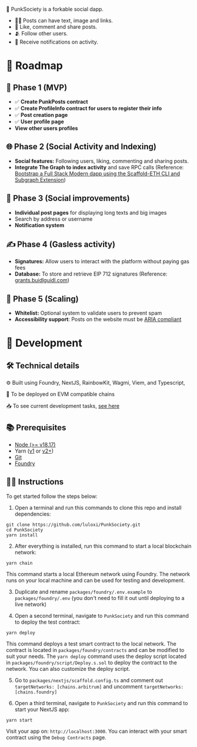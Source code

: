 🤘 PunkSociety is a forkable social dapp.

- 🤹‍♂️ Posts can have text, image and links.
- 💬 Like, comment and share posts.
- 🫂 Follow other users.
- 🔔 Receive notifications on activity.

# 🤘 Roadmap

## 🐣 Phase 1 (MVP)

- ✅ **Create PunkPosts contract**
- ✅ **Create ProfileInfo contract for users to register their info**
- ✅ **Post creation page**
- ✅ **User profile page**
- **View other users profiles**

## 🌐 Phase 2 (Social Activity and Indexing)

- **Social features:** Following users, liking, commenting and sharing posts.
- **Integrate The Graph to index activity** and save RPC calls (Reference: [Bootstrap a Full Stack Modern dapp using the Scaffold-ETH CLI and Subgraph Extension](https://siddhantk08.hashnode.dev/bootstrap-a-full-stack-modern-dapp-using-the-scaffold-eth-cli-and-subgraph-extension))

## 👥 Phase 3 (Social improvements)

- **Individual post pages** for displaying long texts and big images
- Search by address or username 
- **Notification system**

## ✍️ Phase 4 (Gasless activity)

- **Signatures:** Allow users to interact with the platform without paying gas fees
- **Database:** To store and retrieve EIP 712 signatures (Reference: [grants.buidlguidl.com](https://github.com/BuidlGuidl/grants.buidlguidl.com))

## 🚀 Phase 5 (Scaling)

- **Whitelist:** Optional system to validate users to prevent spam
- **Accessibility support**: Posts on the website must be [ARIA compliant](https://developer.mozilla.org/en-US/docs/Web/Accessibility/ARIA)

# 🤘 Development

## 🛠️ Technical details

⚙️ Built using Foundry, NextJS, RainbowKit, Wagmi, Viem, and Typescript,

🔗 To be deployed on EVM compatible chains

📥 To see current development tasks, [see here](https://lulox.notion.site/PunkSociety-3458ad216e8c40a9b4489fe026146552?pvs=74)

## 📚 Prerequisites

- [Node (>= v18.17)](https://nodejs.org/en/download/package-manager)
- Yarn ([v1](https://classic.yarnpkg.com/en/docs/install/#windows-stable) or [v2+](https://yarnpkg.com/getting-started/install))
- [Git](https://git-scm.com/downloads)
- [Foundry](https://book.getfoundry.sh/getting-started/installation)

## 👨‍🏫 Instructions

To get started follow the steps below:

1. Open a terminal and run this commands to clone this repo and install dependencies:

```
git clone https://github.com/luloxi/PunkSociety.git
cd PunkSociety
yarn install
```

2. After everything is installed, run this command to start a local blockchain network:

```
yarn chain
```

This command starts a local Ethereum network using Foundry. The network runs on your local machine and can be used for testing and development.

3. Duplicate and rename `packages/foundry/.env.example` to `packages/foundry/.env` (you don't need to fill it out until deploying to a live network)

4. Open a second terminal, navigate to `PunkSociety` and run this command to deploy the test contract:

```
yarn deploy
```

This command deploys a test smart contract to the local network. The contract is located in `packages/foundry/contracts` and can be modified to suit your needs. The `yarn deploy` command uses the deploy script located in `packages/foundry/script/Deploy.s.sol` to deploy the contract to the network. You can also customize the deploy script.

5. Go to `packages/nextjs/scaffold.config.ts` and comment out `targetNetworks: [chains.arbitrum]` and uncomment `targetNetworks: [chains.foundry]`

6. Open a third terminal, navigate to `PunkSociety` and run this command to start your NextJS app:

```
yarn start
```

Visit your app on: `http://localhost:3000`. You can interact with your smart contract using the `Debug Contracts` page.
